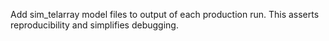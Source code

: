 Add sim_telarray model files to output of each production run. This asserts reproducibility and simplifies debugging.
